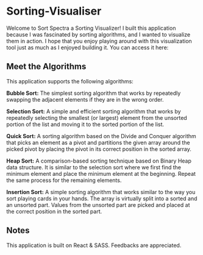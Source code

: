 # Sorting-Visualiser

Welcome to Sort Spectra a Sorting Visualizer! I built this application because I was fascinated by sorting algorithms, and I wanted to visualize them in action. I hope that you enjoy playing around with this visualization tool just as much as I enjoyed building it. You can access it here: 

## Meet the Algorithms

This application supports the following algorithms:

**Bubble Sort:** The simplest sorting algorithm that works by repeatedly swapping the adjacent elements if they are in the wrong order.

**Selection Sort:** A simple and efficient sorting algorithm that works by repeatedly selecting the smallest (or largest) element from the unsorted portion of the list and moving it to the sorted portion of the list.

**Quick Sort:** A sorting algorithm based on the Divide and Conquer algorithm that picks an element as a pivot and partitions the given array around the picked pivot by placing the pivot in its correct position in the sorted array.

**Heap Sort:** A comparison-based sorting technique based on Binary Heap data structure. It is similar to the selection sort where we first find the minimum element and place the minimum element at the beginning. Repeat the same process for the remaining elements.

**Insertion Sort:** A simple sorting algorithm that works similar to the way you sort playing cards in your hands. The array is virtually split into a sorted and an unsorted part. Values from the unsorted part are picked and placed at the correct position in the sorted part.

## Notes

This application is built on React & SASS. Feedbacks are appreciated.
